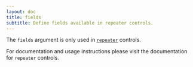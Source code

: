```yaml
---
layout: doc
title: fields
subtitle: Define fields available in repeater controls.
---
```


The `fields` argument is only used in [`repeater`](https://kirki.org/docs/controls/repeater.html) controls.

For documentation and usage instructions please visit the documentation for `repeater` controls.